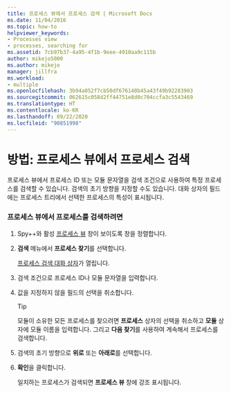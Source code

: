 ```yaml
---
title: 프로세스 뷰에서 프로세스 검색 | Microsoft Docs
ms.date: 11/04/2016
ms.topic: how-to
helpviewer_keywords:
- Processes view
- processes, searching for
ms.assetid: 7cb97b37-4a95-4f1b-9eee-4910aa9c115b
author: mikejo5000
ms.author: mikejo
manager: jillfra
ms.workload:
- multiple
ms.openlocfilehash: 3b94a052f7cb50df676140b45a43f49b92283903
ms.sourcegitcommit: 062615c058d2ff44751e8d0c704ccfa3c5543469
ms.translationtype: HT
ms.contentlocale: ko-KR
ms.lasthandoff: 09/22/2020
ms.locfileid: "90851998"
---
```

# <a name="how-to-search-for-a-process-in-processes-view"></a>방법: 프로세스 뷰에서 프로세스 검색
프로세스 뷰에서 프로세스 ID 또는 모듈 문자열을 검색 조건으로 사용하여 특정 프로세스를 검색할 수 있습니다. 검색의 초기 방향을 지정할 수도 있습니다. 대화 상자의 필드에는 프로세스 트리에서 선택한 프로세스의 특성이 표시됩니다.

### <a name="to-search-for-a-process-in-processes-view"></a>프로세스 뷰에서 프로세스를 검색하려면

1. Spy++와 활성 [프로세스 뷰](../debugger/processes-view.md) 창이 보이도록 창을 정렬합니다.

2. **검색** 메뉴에서 **프로세스 찾기**를 선택합니다.

    [프로세스 검색 대화 상자](../debugger/process-search-dialog-box.md)가 열립니다.

3. 검색 조건으로 프로세스 ID나 모듈 문자열을 입력합니다.

4. 값을 지정하지 않을 필드의 선택을 취소합니다.

   > [!TIP]
   > 모듈이 소유한 모든 프로세스를 찾으려면 **프로세스** 상자의 선택을 취소하고 **모듈** 상자에 모듈 이름을 입력합니다. 그리고 **다음 찾기**를 사용하여 계속해서 프로세스를 검색합니다.

5. 검색의 초기 방향으로 **위로** 또는 **아래로**를 선택합니다.

6. **확인**을 클릭합니다.

   일치하는 프로세스가 검색되면 **프로세스 뷰** 창에 강조 표시됩니다.